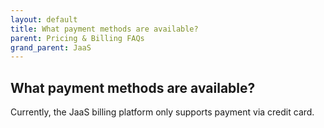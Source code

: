 ```yaml
---
layout: default
title: What payment methods are available?
parent: Pricing & Billing FAQs
grand_parent: JaaS
---
```


## What payment methods are available?

Currently, the JaaS billing platform only supports payment via credit card.
